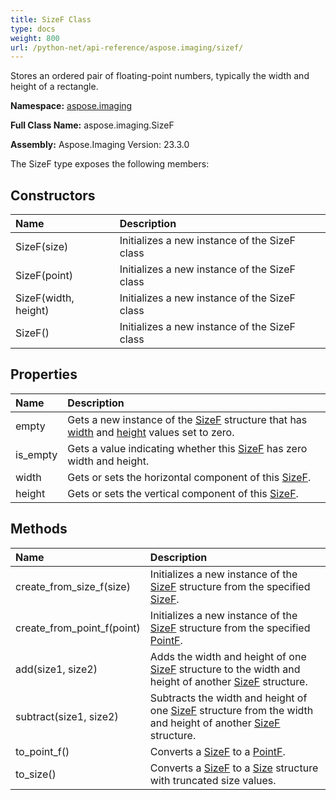 ```yaml
---
title: SizeF Class
type: docs
weight: 800
url: /python-net/api-reference/aspose.imaging/sizef/
---
```


Stores an ordered pair of floating-point numbers, typically the width and height of a rectangle.

**Namespace:** [aspose.imaging](/imaging/python-net/api-reference/aspose.imaging/)

**Full Class Name:** aspose.imaging.SizeF

**Assembly:**  Aspose.Imaging Version: 23.3.0

The SizeF type exposes the following members:
## **Constructors**
|**Name**|**Description**|
| :- | :- |
|SizeF(size)|Initializes a new instance of the SizeF class|
|SizeF(point)|Initializes a new instance of the SizeF class|
|SizeF(width, height)|Initializes a new instance of the SizeF class|
|SizeF()|Initializes a new instance of the SizeF class|
## **Properties**
|**Name**|**Description**|
| :- | :- |
|empty|Gets a new instance of the [SizeF](/imaging/python-net/api-reference/aspose.imaging/sizef/) structure that has [width](/imaging/python-net/api-reference/aspose.imaging/sizef/) and [height](/imaging/python-net/api-reference/aspose.imaging/sizef/) values set to zero.|
|is_empty|Gets a value indicating whether this [SizeF](/imaging/python-net/api-reference/aspose.imaging/sizef/) has zero width and height.|
|width|Gets or sets the horizontal component of this [SizeF](/imaging/python-net/api-reference/aspose.imaging/sizef/).|
|height|Gets or sets the vertical component of this [SizeF](/imaging/python-net/api-reference/aspose.imaging/sizef/).|
## **Methods**
|**Name**|**Description**|
| :- | :- |
|create_from_size_f(size)|Initializes a new instance of the [SizeF](/imaging/python-net/api-reference/aspose.imaging/sizef/) structure from the specified [SizeF](/imaging/python-net/api-reference/aspose.imaging/sizef/).|
|create_from_point_f(point)|Initializes a new instance of the [SizeF](/imaging/python-net/api-reference/aspose.imaging/sizef/) structure from the specified [PointF](/imaging/python-net/api-reference/aspose.imaging/pointf/).|
|add(size1, size2)|Adds the width and height of one [SizeF](/imaging/python-net/api-reference/aspose.imaging/sizef/) structure to the width and height of another [SizeF](/imaging/python-net/api-reference/aspose.imaging/sizef/) structure.|
|subtract(size1, size2)|Subtracts the width and height of one [SizeF](/imaging/python-net/api-reference/aspose.imaging/sizef/) structure from the width and height of another [SizeF](/imaging/python-net/api-reference/aspose.imaging/sizef/) structure.|
|to_point_f()|Converts a [SizeF](/imaging/python-net/api-reference/aspose.imaging/sizef/) to a [PointF](/imaging/python-net/api-reference/aspose.imaging/pointf/).|
|to_size()|Converts a [SizeF](/imaging/python-net/api-reference/aspose.imaging/sizef/) to a [Size](/imaging/python-net/api-reference/aspose.imaging/size/) structure with truncated size values.|
